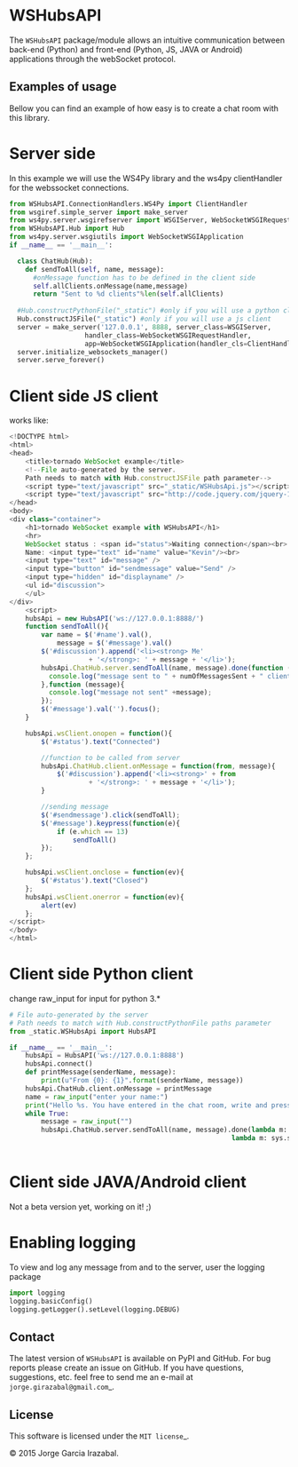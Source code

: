 WSHubsAPI
================================================

The ``WSHubsAPI`` package/module allows an intuitive communication between back-end (Python) and front-end (Python, JS, JAVA or Android) applications through the webSocket protocol.

Examples of usage
-----------------
Bellow you can find an example of how easy is to create a chat room with this library.

Server side
===========
In this example we will use the WS4Py library and the ws4py clientHandler for the webssocket connections.

```python
from WSHubsAPI.ConnectionHandlers.WS4Py import ClientHandler
from wsgiref.simple_server import make_server
from ws4py.server.wsgirefserver import WSGIServer, WebSocketWSGIRequestHandler
from WSHubsAPI.Hub import Hub
from ws4py.server.wsgiutils import WebSocketWSGIApplication
if __name__ == '__main__':

  class ChatHub(Hub):
    def sendToAll(self, name, message):
      #onMessage function has to be defined in the client side
      self.allClients.onMessage(name,message)
      return "Sent to %d clients"%len(self.allClients)
      
  #Hub.constructPythonFile("_static") #only if you will use a python client
  Hub.constructJSFile("_static") #only if you will use a js client
  server = make_server('127.0.0.1', 8888, server_class=WSGIServer,
                   handler_class=WebSocketWSGIRequestHandler,
                   app=WebSocketWSGIApplication(handler_cls=ClientHandler))
  server.initialize_websockets_manager()
  server.serve_forever()
```
    
Client side JS client
=====================
works like:

```javascript
<!DOCTYPE html>
<html>
<head>
    <title>tornado WebSocket example</title>
    <!--File auto-generated by the server.
    Path needs to match with Hub.constructJSFile path parameter-->
    <script type="text/javascript" src="_static/WSHubsApi.js"></script>
    <script type="text/javascript" src="http://code.jquery.com/jquery-1.4.2.js"></script>
</head>
<body>
<div class="container">
    <h1>tornado WebSocket example with WSHubsAPI</h1>
    <hr>
    WebSocket status : <span id="status">Waiting connection</span><br>
    Name: <input type="text" id="name" value="Kevin"/><br>
    <input type="text" id="message" />
    <input type="button" id="sendmessage" value="Send" />
    <input type="hidden" id="displayname" />
    <ul id="discussion">
    </ul>
</div>
    <script>
    hubsApi = new HubsAPI('ws://127.0.0.1:8888/')
    function sendToAll(){
        var name = $('#name').val(),
            message = $('#message').val()
        $('#discussion').append('<li><strong> Me'
                    + '</strong>: ' + message + '</li>');
        hubsApi.ChatHub.server.sendToAll(name, message).done(function (numOfMessagesSent){
          console.log("message sent to " + numOfMessagesSent + " client(s)");
        },function (message){
          console.log("message not sent" +message);
        });
        $('#message').val('').focus();
    }

    hubsApi.wsClient.onopen = function(){
        $('#status').text("Connected")

        //function to be called from server
        hubsApi.ChatHub.client.onMessage = function(from, message){
            $('#discussion').append('<li><strong>' + from
                    + '</strong>: ' + message + '</li>');
        }

        //sending message
        $('#sendmessage').click(sendToAll);
        $('#message').keypress(function(e){
            if (e.which == 13)
                sendToAll()
        });
    };

    hubsApi.wsClient.onclose = function(ev){
        $('#status').text("Closed")
    };
    hubsApi.wsClient.onerror = function(ev){
        alert(ev)
    };
</script>
</body>
</html>
```

Client side Python client
=====================
change raw_input for input for python 3.*
```python
# File auto-generated by the server
# Path needs to match with Hub.constructPythonFile paths parameter
from _static.WSHubsApi import HubsAPI

if __name__ == '__main__':
    hubsApi = HubsAPI('ws://127.0.0.1:8888')
    hubsApi.connect()
    def printMessage(senderName, message):
        print(u"From {0}: {1}".format(senderName, message))
    hubsApi.ChatHub.client.onMessage = printMessage
    name = raw_input("enter your name:")
    print("Hello %s. You have entered in the chat room, write and press enter to send message" % name)
    while True:
        message = raw_input("")
        hubsApi.ChatHub.server.sendToAll(name, message).done(lambda m: sys.stdout.write("message sent to %d client(s)\n"%m),
                                                        lambda m: sys.stdout.write("!!!!!message not sent!!!!!\n"))
                                                       
```

Client side JAVA/Android client
=====================

Not a beta version yet, working on it! ;)

Enabling logging
=====================

To view and log any message from and to the server, user the logging package

```python
import logging
logging.basicConfig()
logging.getLogger().setLevel(logging.DEBUG)
```
Contact
-------

The latest version of ``WSHubsAPI`` is available on PyPI and GitHub.
For bug reports please create an issue on GitHub.
If you have questions, suggestions, etc. feel free to send me
an e-mail at `jorge.girazabal@gmail.com`_.

License
-------

This software is licensed under the `MIT license`_.

© 2015 Jorge Garcia Irazabal.
